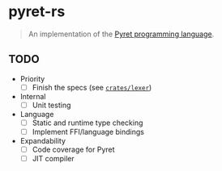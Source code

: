 # pyret-rs

> An implementation of the [Pyret programming language](https://www.pyret.org).

## TODO

- Priority
  - [ ] Finish the specs (see [`crates/lexer`](crates/lexer))
- Internal
  - [ ] Unit testing
- Language
  - [ ] Static and runtime type checking
  - [ ] Implement FFI/language bindings
- Expandability
  - [ ] Code coverage for Pyret
  - [ ] JIT compiler
